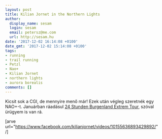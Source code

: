 ```yaml
---
layout: post
title: Kilian Jornet in the Northern Lights
author:
  display_name: sesam
  login: sesam
  email: petersz@me.com
  url: http://sesam.hu
date: '2017-12-02 16:14:08 +0100'
date_gmt: '2017-12-02 15:14:08 +0100'
tags:
- running
- trail running
- Petzl
- Nao+
- Kilian Jornet
- northern lights
- aurora borealis
comments: []
---
```


Kicsit sok a CGI, de mennyire menő már! Ezek után végleg szeretnék egy NAO+-t. Januárban ráadásul [24 Stunden Burgenland Extrem Tour](http://www.24stundenburgenland.com), szóval ürügyem is van rá.

[arve url="https://www.facebook.com/kilianjornet/videos/10155636893429892/" /]
